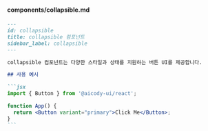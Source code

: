 #### components/collapsible.md

````markdown
---
id: collapsible
title: collapsible 컴포넌트
sidebar_label: collapsible
---

collapsible 컴포넌트는 다양한 스타일과 상태를 지원하는 버튼 UI를 제공합니다.

## 사용 예시

```jsx
import { Button } from '@aicody-ui/react';

function App() {
  return <Button variant="primary">Click Me</Button>;
}
```
````
